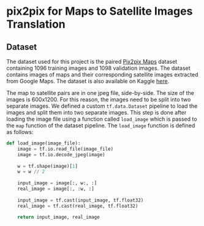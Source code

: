 # pix2pix for Maps to Satellite Images Translation

## Dataset

The dataset used for this project is the paired [Pix2pix Maps](http://efrosgans.eecs.berkeley.edu/pix2pix/datasets/maps.tar.gz) dataset containing 1096 training images and 1098 validation images. The dataset contains images of maps and their corresponding satellite images extracted from Google Maps. The dataset is also available on Kaggle [here](https://www.kaggle.com/datasets/alincijov/pix2pix-maps).

The map to satellite pairs are in one jpeg file, side-by-side. The size of the images is 600x1200. For this reason, the images need to be split into two separate images. We defined a custom `tf.data.Dataset` pipeline to load the images and split them into two separate images. This step is done after loading the image file using a function called `load_image` which is passed to the `map` function of the dataset pipeline. The `load_image` function is defined as follows:

```py
def load_image(image_file):
    image = tf.io.read_file(image_file)
    image = tf.io.decode_jpeg(image)
    
    w = tf.shape(image)[1]
    w = w // 2
    
    input_image = image[:, w:, :]
    real_image = image[:, :w, :]
    
    input_image = tf.cast(input_image, tf.float32)
    real_image = tf.cast(real_image, tf.float32)
    
    return input_image, real_image
```
